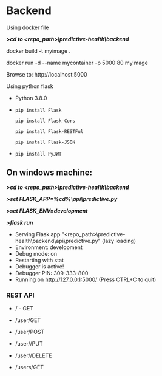 
# Backend

Using docker file

***>cd to <repo_path>\predictive-health\backend***

docker build -t myimage . 

docker run -d --name mycontainer -p 5000:80 myimage



Browse to: http://localhost:5000


Using python flask 

* Python 3.8.0

* ```pip install Flask-JSON
  pip install Flask
  ```

  ```
  pip install Flask-Cors
  ```
  
  ```
  pip install Flask-RESTFul
  ```
  
  ```
  pip install Flask-JSON
  ```
  
* ```
  pip install PyJWT
  ```
  

## On windows machine:

***>cd to <repo_path>\predictive-health\backend***

***>set FLASK_APP=%cd%\api\predictive.py***

***>set FLASK_ENV=development***

***>flask run***

 * Serving Flask app "<repo_path>\predictive-health\backend\api\predictive.py" (lazy loading)
 * Environment: development
 * Debug mode: on
 * Restarting with stat
 * Debugger is active!
 * Debugger PIN: 309-333-800
 * Running on http://127.0.0.1:5000/ (Press CTRL+C to quit)

### REST API

* / - GET

* /user/GET
* /user/POST
* /user/<id>/PUT
* /user/<id>/DELETE
* /users/GET

